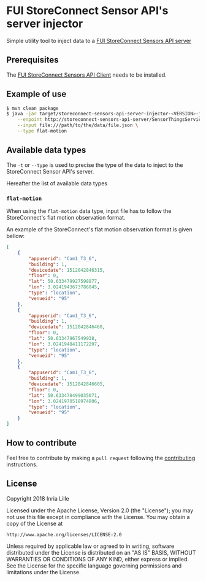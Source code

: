 # FUI StoreConnect Sensor API's server injector

Simple utility tool to inject data to a [FUI StoreConnect Sensors API server](https://github.com/StoreConnect/storeconnect-sensors-api-server)

## Prerequisites

The [FUI StoreConnect Sensors API Client](https://github.com/StoreConnect/storeconnect-sensors-api-client) needs to be installed.

## Example of use

```bash
$ mvn clean package
$ java -jar target/storeconnect-sensors-api-server-injector-<VERSION>-jar-with-dependencies.jar \
    --enpoint http://storeconnect-sensors-api-server/SensorThingsService/1.0 \
    --input file:///path/to/the/data/file.json \
    --type flat-motion
```

## Available data types

The `-t` or `--type` is used to precise the type of the data to inject to the StoreConnect Sensor API's server.

Hereafter the list of available data types

### `flat-motion`

When using the `flat-motion` data type, input file has to follow the StoreConnect's flat motion observation format.

An example of the StoreConnect's flat motion observation format is given bellow:

```json
[
    {
        "appuserid": "Cam1_T3_6",
        "building": 1,
        "devicedate": 1512042846315,
        "floor": 0,
        "lat": 50.633479927598877,
        "lon": 3.0241943673786045,
        "type": "location",
        "venueid": "95"
    },
    {
        "appuserid": "Cam1_T3_6",
        "building": 1,
        "devicedate": 1512042846460,
        "floor": 0,
        "lat": 50.63347967549938,
        "lon": 3.0241948411172297,
        "type": "location",
        "venueid": "95"
    },
    {
        "appuserid": "Cam1_T3_6",
        "building": 1,
        "devicedate": 1512042846605,
        "floor": 0,
        "lat": 50.633478499035071,
        "lon": 3.0241970518974806,
        "type": "location",
        "venueid": "95"
    }
]
```
## How to contribute

Feel free to contribute by making a `pull request` following the [contributing](./CONTRIBUTING.md) instructions.

## License

Copyright 2018 Inria Lille

Licensed under the Apache License, Version 2.0 (the "License");
you may not use this file except in compliance with the License.
You may obtain a copy of the License at

    http://www.apache.org/licenses/LICENSE-2.0

Unless required by applicable law or agreed to in writing, software
distributed under the License is distributed on an "AS IS" BASIS,
WITHOUT WARRANTIES OR CONDITIONS OF ANY KIND, either express or implied.
See the License for the specific language governing permissions and
limitations under the License.